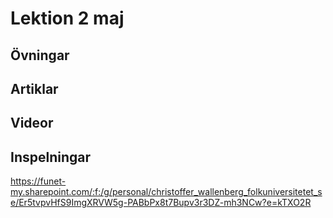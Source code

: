 # Lektion 2 maj

## Övningar

## Artiklar

## Videor

## Inspelningar

https://funet-my.sharepoint.com/:f:/g/personal/christoffer_wallenberg_folkuniversitetet_se/Er5tvpvHfS9ImgXRVW5g-PABbPx8t7Bupv3r3DZ-mh3NCw?e=kTXO2R